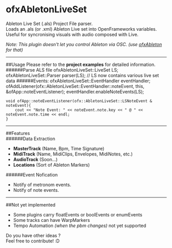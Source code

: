 ofxAbletonLiveSet
=================

Ableton Live Set (.als) Project File parser.  
Loads an .als (or .xml) Ableton Live set into OpenFrameworks variables.  
Useful for syncronising visuals with audio composed with Live.

_Note: This plugin doesn't let you control Ableton via OSC. (use [ofxAbleton](https://github.com/tassock/ofxAbleton) for that)_

------
##Usage
Please refer to the __project examples__ for detailed information.  
######Parse ALS file
	ofxAbletonLiveSet::LiveSet LS;
	ofxAbletonLiveSet::Parser parser(LS);
	// LS now contains various live set data
######Events:
	ofxAbletonLiveSet::EventHandler eventHandler;
	ofAddListener(ofx::AbletonLiveSet::EventHandler::noteEvent, this, &ofApp::noteEventListener);
	eventHandler.enableNoteEvents(LS);
	
	void ofApp::noteEventListener(ofx::AbletonLiveSet::LSNoteEvent & noteEvent){
		cout << "Note Event: " << noteEvent.note.key << " @ " << noteEvent.note.time << endl;
	}


_________
##Features  
######Data Extraction

- __MasterTrack__ (Name, Bpm, Time Signature)
- __MidiTrack__ (Name, MidiClips, Envelopes, MidiNotes, etc.)
- __AudioTrack__ (Soon...)
- __Locations__ (Sort of Ableton Markers)

######Event Nofication  
- Notify of metronom events.
- Notify of note events.

---------
##Not yet implemented
- Some plugins carry floatEvents or boolEvents or enumEvents  
- Some tracks can have WarpMarkers
- Tempo Automation _(when the pbm changes)_ not yet supported

Do you have other ideas ?  
Feel free to contribute! :D


